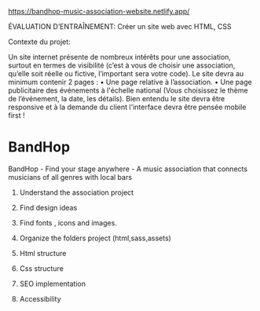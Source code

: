 https://bandhop-music-association-website.netlify.app/

ÉVALUATION D’ENTRAÎNEMENT:
Créer un site web avec HTML, CSS 

Contexte du projet:

Un site internet présente de nombreux intérêts pour une association, surtout en termes de visibilité (c’est
à vous de choisir une association, qu’elle soit réelle ou fictive, l’important sera votre code).
Le site devra au minimum contenir 2 pages :
• Une page relative à l’association.
• Une page publicitaire des événements à l'échelle national (Vous choisissez le thème de l’événement, la
date, les détails).
Bien entendu le site devra être responsive et à la demande du client l'interface devra être pensée mobile
first !



# BandHop
BandHop - Find your stage anywhere - A music association that connects musicians of all genres with local bars

1. Understand the association project

2. Find design ideas 

3. Find fonts , icons and images.

4. Organize the folders project (html,sass,assets)

4. Html structure

5. Css structure

6. SEO implementation

7. Accessibility


